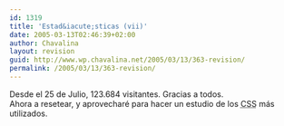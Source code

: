 ```yaml
---
id: 1319
title: 'Estad&iacute;sticas (vii)'
date: 2005-03-13T02:46:39+02:00
author: Chavalina
layout: revision
guid: http://www.wp.chavalina.net/2005/03/13/363-revision/
permalink: /2005/03/13/363-revision/
---
```

Desde el 25 de Julio, 123.684 visitantes. Gracias a todos.  
Ahora a resetear, y aprovechar&eacute; para hacer un estudio de los <acronym title="Cascade Style Sheets">CSS</acronym> m&aacute;s utilizados.